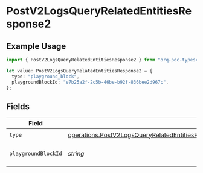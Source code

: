 # PostV2LogsQueryRelatedEntitiesResponse2

## Example Usage

```typescript
import { PostV2LogsQueryRelatedEntitiesResponse2 } from "orq-poc-typescript-multi-env-version/models/operations";

let value: PostV2LogsQueryRelatedEntitiesResponse2 = {
  type: "playground_block",
  playgroundBlockId: "e7b25a2f-2c5b-46be-b92f-836bee2d967c",
};
```

## Fields

| Field                                                                                                                                                                                                    | Type                                                                                                                                                                                                     | Required                                                                                                                                                                                                 | Description                                                                                                                                                                                              |
| -------------------------------------------------------------------------------------------------------------------------------------------------------------------------------------------------------- | -------------------------------------------------------------------------------------------------------------------------------------------------------------------------------------------------------- | -------------------------------------------------------------------------------------------------------------------------------------------------------------------------------------------------------- | -------------------------------------------------------------------------------------------------------------------------------------------------------------------------------------------------------- |
| `type`                                                                                                                                                                                                   | [operations.PostV2LogsQueryRelatedEntitiesResponse200ApplicationJSONResponseBodyItems32Type](../../models/operations/postv2logsqueryrelatedentitiesresponse200applicationjsonresponsebodyitems32type.md) | :heavy_check_mark:                                                                                                                                                                                       | N/A                                                                                                                                                                                                      |
| `playgroundBlockId`                                                                                                                                                                                      | *string*                                                                                                                                                                                                 | :heavy_check_mark:                                                                                                                                                                                       | The id of the resource                                                                                                                                                                                   |